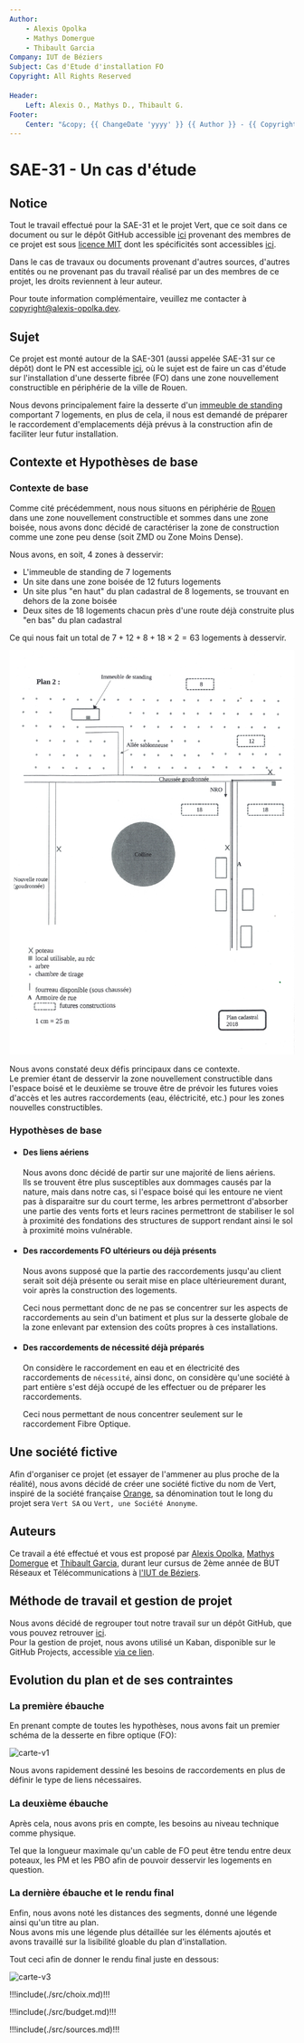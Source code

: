 ```yaml
---
Author:
    - Alexis Opolka
    - Mathys Domergue
    - Thibault Garcia
Company: IUT de Béziers
Subject: Cas d'Etude d'installation FO
Copyright: All Rights Reserved

Header:
    Left: Alexis O., Mathys D., Thibault G.
Footer:
    Center: "&copy; {{ ChangeDate 'yyyy' }} {{ Author }} - {{ Copyright }}"
---
```


# SAE-31 - Un cas d'étude

## Notice

Tout le travail effectué pour la SAE-31 et le projet <span class="sae31Vert">Vert</span>, que ce soit dans ce document ou sur le dépôt GitHub accessible [ici](https://github.com/alexis-opolka/Vert)
provenant des membres de ce projet est sous [licence MIT](https://mit-license.org/) dont les spécificités sont accessibles [ici](https://github.com/alexis-opolka/import-cours-but-rt/blob/e5afc1845e2027859e05c64fbfe5affc07bdc143/LICENSE).

Dans le cas de travaux ou documents provenant d'autres sources, d'autres entités ou ne provenant pas du travail réalisé par un des membres de ce projet, les droits reviennent à leur auteur.

Pour toute information complémentaire, veuillez me contacter à [copyright@alexis-opolka.dev](mailto:copyright@alexis-opolka.dev).

## Sujet

Ce projet est monté autour de la SAE-301 (aussi appelée SAE-31 sur ce dépôt) dont le PN est accessible [ici](https://github.com/alexis-opolka/vert/blob/main/src/PN-SAE301.pdf),
où le sujet est de faire un cas d'étude sur l'installation d'une desserte fibrée (FO) dans une zone nouvellement constructible en périphérie de la ville de Rouen.

Nous devons principalement faire la desserte d'un [immeuble de standing](https://www.bnppre.fr/glossaire/immeuble-de-standing.html) comportant 7 logements,
en plus de cela, il nous est demandé de préparer le raccordement d'emplacements déjà prévus à la construction afin de faciliter leur futur installation.

## Contexte et Hypothèses de base

### Contexte de base

Comme cité précédemment, nous nous situons en périphérie de [Rouen](https://maps.app.goo.gl/9QaDGt49Um4JFxcUA) dans une zone nouvellement constructible et sommes
dans une zone boisée, nous avons donc décidé de caractériser la zone de construction comme une zone peu dense (soit ZMD ou Zone Moins Dense).

Nous avons, en soit, 4 zones à desservir:

- L'immeuble de standing de 7 logements
- Un site dans une zone boisée de 12 futurs logements
- Un site plus "en haut" du plan cadastral de 8 logements, se trouvant en dehors de la zone boisée
- Deux sites de 18 logements chacun près d'une route déjà construite plus "en bas" du plan cadastral

Ce qui nous fait un total de $7 + 12 + 8 + 18 \times 2 = 63$ logements à desservir.

![carte-depart](./src/scan-carte-depart.jpeg)

Nous avons constaté deux défis principaux dans ce contexte.  
Le premier étant de desservir la zone nouvellement constructible dans l'espace boisé et le deuxième se trouve être
de prévoir les futures voies d'accès et les autres raccordements (eau, éléctricité, etc.) pour les zones nouvelles constructibles.

### Hypothèses de base

- #### Des liens aériens

    Nous avons donc décidé de partir sur une majorité de liens aériens.  
    Ils se trouvent être plus susceptibles aux dommages causés par la nature, mais dans notre cas, si l'espace boisé qui les entoure
    ne vient pas à disparaitre sur du court terme, les arbres permettront d'absorber une partie des vents forts et leurs racines
    permettront de stabiliser le sol à proximité des fondations des structures de support rendant ainsi le sol à proximité moins
    vulnérable.

- #### Des raccordements FO ultérieurs ou déjà présents

    Nous avons supposé que la partie des raccordements jusqu'au client serait soit déjà présente ou serait mise en place
    ultérieurement durant, voir après la construction des logements.

    Ceci nous permettant donc de ne pas se concentrer sur les aspects de raccordements au sein d'un batiment et
    plus sur la desserte globale de la zone enlevant par extension des coûts propres à ces installations.

- #### Des raccordements de nécessité déjà préparés

    On considère le raccordement en eau et en électricité des raccordements de `nécessité`,
    ainsi donc, on considère qu'une société à part entière s'est déjà occupé de les effectuer
    ou de préparer les raccordements.

    Ceci nous permettant de nous concentrer seulement sur le raccordement Fibre Optique.

## Une société fictive

Afin d'organiser ce projet (et essayer de l'ammener au plus proche de la réalité), nous avons décidé de créer une société fictive du nom de <span class="sae31Vert">Vert</span>, inspiré de la
société française [Orange](https://orange.com), sa dénomination tout le long du projet sera `Vert SA` ou `Vert, une Société Anonyme`.

<div style="page-break-after: always;"></div>

## Auteurs

Ce travail a été effectué et vous est proposé par [Alexis Opolka](https://github.com/alexis-opolka), [Mathys Domergue](https://github.com/Mathys-Domergue)
et [Thibault Garcia](https://github.com/ThibaultGarcia), durant leur cursus de 2ème année de BUT Réseaux et Télécommunications à [l'IUT de Béziers](https://iutbeziers.fr).

## Méthode de travail et gestion de projet

Nous avons décidé de regrouper tout notre travail sur un dépôt GitHub, que vous pouvez retrouver [ici](https://github.com/alexis-opolka/Vert/).  
Pour la gestion de projet, nous avons utilisé un Kaban, disponible sur le GitHub Projects, accessible [via ce lien](https://github.com/users/alexis-opolka/projects/4/views/1).

## Evolution du plan et de ses contraintes

### La première ébauche

En prenant compte de toutes les hypothèses, nous avons fait un premier schéma
de la desserte en fibre optique (FO):

![carte-v1](./out/carte-theorique.png)

Nous avons rapidement dessiné les besoins de raccordements
en plus de définir le type de liens nécessaires.

<div style="page-break-after: always;"></div>

### La deuxième ébauche

Après cela, nous avons pris en compte, les besoins au niveau
technique comme physique.

Tel que la longueur maximale qu'un cable de FO peut être tendu
entre deux poteaux, les PM et les PBO afin de pouvoir desservir les logements
en question.

### La dernière ébauche et le rendu final

Enfin, nous avons noté les distances des segments, donné une légende ainsi qu'un
titre au plan.  
Nous avons mis une légende plus détaillée sur les éléments ajoutés et avons
travaillé sur la lisibilité gloable du plan d'installation.

Tout ceci afin de donner le rendu final juste en dessous:

![carte-v3](./out/carte-theorique-v3.png)

<div style="page-break-after: always;"></div>

!!!include(./src/choix.md)!!!

<div style="page-break-after: always;"></div>

!!!include(./src/budget.md)!!!

<div style="page-break-after: always;"></div>

!!!include(./src/sources.md)!!!
